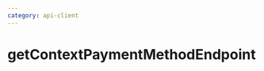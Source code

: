 ```yaml
---
category: api-client
---
```


# getContextPaymentMethodEndpoint

<!-- PLACEHOLDER_DESCRIPTION -->


